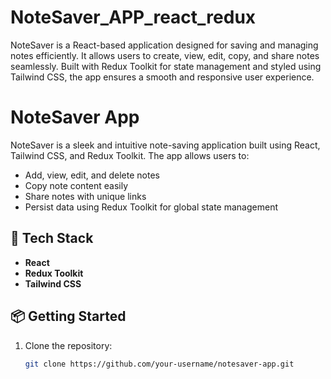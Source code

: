 # NoteSaver_APP_react_redux
NoteSaver is a React-based application designed for saving and managing notes efficiently. It allows users to create, view, edit, copy, and share notes seamlessly. Built with Redux Toolkit for state management and styled using Tailwind CSS, the app ensures a smooth and responsive user experience.
# NoteSaver App

NoteSaver is a sleek and intuitive note-saving application built using React, Tailwind CSS, and Redux Toolkit. The app allows users to:

- Add, view, edit, and delete notes
- Copy note content easily
- Share notes with unique links
- Persist data using Redux Toolkit for global state management

## 🚀 Tech Stack

- **React**
- **Redux Toolkit**
- **Tailwind CSS**

## 📦 Getting Started

1. Clone the repository:
   ```bash
   git clone https://github.com/your-username/notesaver-app.git
